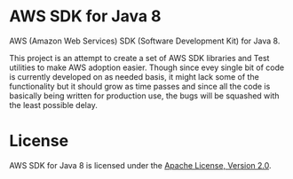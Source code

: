 # AWS SDK for Java 8

AWS (Amazon Web Services) SDK (Software Development Kit) for Java 8.

This project is an attempt to create a set of AWS SDK libraries and Test utilities to make AWS adoption easier. Though
since evey single bit of code is currently developed on as needed basis, it might lack some of the functionality but it
should grow as time passes and since all the code is basically being written for production use, the bugs will be
squashed with the least possible delay.

# License

AWS SDK for Java 8 is licensed under the [Apache License, Version 2.0](http://www.apache.org/licenses/LICENSE-2.0.html).
